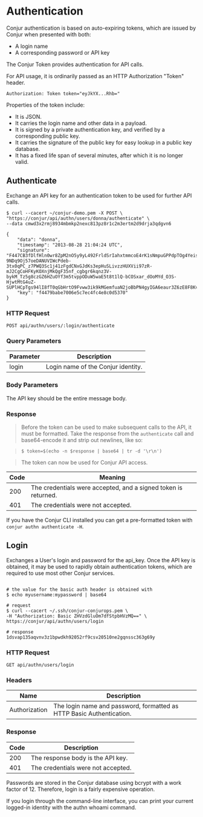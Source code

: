 # Authentication

Conjur authentication is based on auto-expiring tokens, which are issued by Conjur when presented with both:

* A login name
* A corresponding password or API key

The Conjur Token provides authentication for API calls.

For API usage, it is ordinarily passed as an HTTP Authorization "Token" header.

`Authorization: Token token="eyJkYX...Rhb="`

Properties of the token include:

* It is JSON.
* It carries the login name and other data in a payload.
* It is signed by a private authentication key, and verified by a corresponding public key.
* It carries the signature of the public key for easy lookup in a public key database.
* It has a fixed life span of several minutes, after which it is no longer valid.

## Authenticate

Exchange an API key for an authentication token to be used for further API calls.

```shell
$ curl --cacert ~/conjur-demo.pem -X POST \
"https://conjur/api/authn/users/donna/authenticate" \
--data cmwd3x2rmj8934mbmkp2nexc813pz8r1c2m3ertm2d9drja3qdgvn6

{
    "data": "donna",
    "timestamp": "2013-08-28 21:04:24 UTC",
    "signature": "F447CB3fDlfHln0wr8ZpM2nO5y9yL492FrldSrIahxtmmcoE4rK1sNmpuGPPdpTOg4YeisSNRZdC7b90KB-9NDq9Oj57oeDANUVIWcPdeb-3tx0qPC_z7PWQ3Sc1j41zFgdCNxGJdKs3epHuSLivzzHUXVii97zR-mJ2CgCoHFKyKOXnjMkQgF35nf_cgbgr6kqnz3V-bykM_Tz5g8czGZ6HZuOYf3m5tvppODuW5waE5t8t1lQ-bCOSxar_dOoMYd_O3S-HjwtMtG4uZ-SUPlHCpTgs94lI8fT0qGbHrtO9Fvww3ik9kMGemfuaN2joBbPN4gyIGA6eaur3Z6zE8F8KvlGAD7M8NuT4Fh4_1oAJKLovfyzO_uaqxcAT1qsK",
    "key": "f4479babe7006e5c7ec4fc4e8c0d5370"
}
```

### HTTP Request

`POST api/authn/users/:login/authenticate`

### Query Parameters

Parameter | Description
--------- | -----------
login | Login name of the Conjur identity.

### Body Parameters

The API key should be the entire message body.

### Response

> Before the token can be used to make subsequent calls to the API, it must be formatted.
>Take the response from the `authenticate` call and base64-encode it and strip out newlines, like so:

> `$ token=$(echo -n $response | base64 | tr -d '\r\n')`

> The token can now be used for Conjur API access.

Code | Meaning
---- | -----------
200  | The credentials were accepted, and a signed token is returned.
401  | The credentials were not accepted.

<aside class="notice">
If you have the Conjur CLI installed you can get a pre-formatted token with <code>conjur authn authenticate -H</code>.
</aside>

## Login

Exchanges a User's login and password for the api_key.
Once the API key is obtained, it may be used to rapidly obtain authentication tokens,
which are required to use most other Conjur services.

```shell

# the value for the basic auth header is obtained with
$ echo myusername:mypassword | base64

# request
$ curl --cacert ~/.ssh/conjur-conjurops.pem \
-H "Authorization: Basic ZHVzdGluOm7dfStpbHVzMQ==" \
https://conjur/api/authn/users/login

# response
1dsvap135aqvnv3z1bpwdkh92052rf9csv20510ne2gqnssc363g69y
```

### HTTP Request

`GET api/authn/users/login`

### Headers

Name | Description
---- | -----------
Authorization  | The login name and password, formatted as HTTP Basic Authentication.

### Response

Code | Description
---- | -----------
200  | The response body is the API key.
401  | The credentials were not accepted.

Passwords are stored in the Conjur database using bcrypt with a work factor of 12. Therefore, login is a fairly expensive operation.

<aside class="notice">
If you login through the command-line interface, you can print your current logged-in identity with the authn whoami command.
</aside>